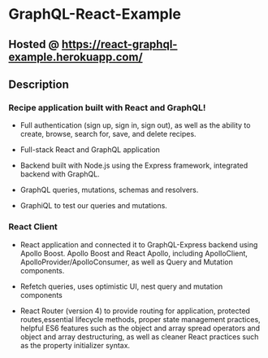 # GraphQL-React-Example

## Hosted @ https://react-graphql-example.herokuapp.com/

## Description

### Recipe application built with React and GraphQL! 

* Full authentication (sign up, sign in, sign out), as well as the ability to create, browse, search for, save, and delete recipes.  

* Full-stack React and GraphQL application

* Backend built with Node.js using the Express framework, integrated backend with GraphQL. 
* GraphQL queries, mutations, schemas and resolvers. 
* GraphiQL to test our queries and mutations. 

### React Client
* React application and connected it to GraphQL-Express backend using Apollo Boost. Apollo Boost and React Apollo, including ApolloClient, ApolloProvider/ApolloConsumer, as well as Query and Mutation components. 
* Refetch queries, uses optimistic UI, nest query and mutation components

* React Router (version 4) to provide routing for application, protected routes,essential lifecycle methods, proper state management practices, helpful ES6 features such as the object and array spread operators and object and array destructuring, as well as cleaner React practices such as the property initializer syntax.
